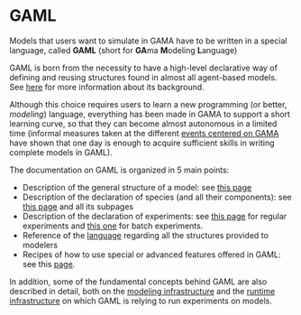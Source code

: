 
# GAML



Models that users want to simulate in GAMA have to be written in a special language, called **GAML** (short for **GA**ma **M**odeling **L**anguage)

GAML is born from the necessity to have a high-level declarative way of defining and reusing structures found in almost all agent-based models. See [here](G__KeyConcepts) for more information about its background.

Although this choice requires users to learn a new programming (or better, _modeling_) language, everything has been made in GAMA to support a short learning curve, so that they can become almost autonomous in a limited time (informal measures taken at the different [events centered on GAMA](G__Events) have shown that one day is enough to acquire sufficient skills in writing complete models in GAML).

The documentation on GAML is organized in 5 main points:

  * Description of the general structure of a model: see [this page](G__OrganizationModel)
  * Description of the declaration of species (and all their components): see [this page](G__DefiningSpecies) and all its subpages
  * Description of the declaration of experiments: see [this page](G__DefiningExperiments) for regular experiments and [this one](G__BatchExperiments) for batch experiments.
  * Reference of the [language](G__GamlReference) regarding all the structures provided to modelers
  * Recipes of how to use special or advanced features offered in GAML: see this [page](G__Recipes).

In addition, some of the fundamental concepts behind GAML are also described in detail, both on the [modeling infrastructure](G__KeyConcepts) and the [runtime infrastructure](G__RuntimeConcepts) on which GAML is relying to run experiments on models.